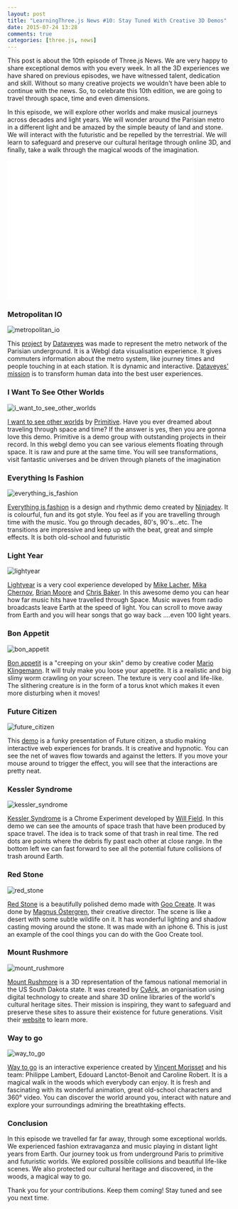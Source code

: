 ```yaml
---
layout: post
title: "LearningThree.js News #10: Stay Tuned With Creative 3D Demos"
date: 2015-07-24 13:28
comments: true
categories: [three.js, news]
---
```


This post is about the 10th episode of Three.js News. We are very happy to share exceptional demos with you every week. In all the 3D experiences we have shared on previous episodes, we have witnessed talent, dedication and skill. Without so many creative projects we wouldn't have been able to continue with the news. So, to celebrate this 10th edition, we are going to travel through space, time and even dimensions. 

In this episode, we will explore other worlds and make musical journeys across decades and light years. We will wonder around the Parisian metro in a different light and be amazed by the simple beauty of land and stone. We will interact with the futuristic and be repelled by the terrestrial. We will learn to safeguard and preserve our cultural heritage through online 3D, and finally, take a walk through the magical woods of the imagination. 


<iframe width="420" height="315" src="//www.youtube.com/embed/633x6HwnGPE" frameborder="0" allowfullscreen></iframe>

<!-- more -->

### Metropolitan IO  
![metropolitan_io](/data/2015-07-24-learningthree-dot-js-news-number-10-stay-tuned-with-creative-3d-demos/screenshots/metropolitan_io.jpg)

This [project](http://metropolitain.io/) by [Dataveyes](https://twitter.com/dataveyes/) was made to represent the metro network of the Parisian underground. It is a Webgl data visualisation experience. It gives commuters information about the metro system, like journey times and people touching in at each station. It is dynamic and interactive. [Dataveyes' mission](http://dataveyes.com/?em_x=22#!/en) is to transform human data into the best user experiences. 

### I Want To See Other Worlds  
![i_want_to_see_other_worlds](/data/2015-07-24-learningthree-dot-js-news-number-10-stay-tuned-with-creative-3d-demos/screenshots/i_want_to_see_other_worlds.jpg)

[I want to see other worlds](http://primitive.be/prods/IWTSOW/) by [Primitive](http://primitive.be/). Have you ever dreamed about traveling through space and time? If the answer is yes, then you are gonna love this demo. Primitive is a demo group with outstanding projects in their record. In this webgl demo you can see various elements floating through space. It is raw and pure at the same time. You will see transformations, visit fantastic universes and be driven through planets of the imagination 

### Everything Is Fashion
![everything_is_fashion](/data/2015-07-24-learningthree-dot-js-news-number-10-stay-tuned-with-creative-3d-demos/screenshots/everything_is_fashion.jpg)

[Everything is fashion](http://stianj.com/fashion/) is a design and rhythmic demo created by [Ninjadev](http://www.pouet.net/prod.php?which=65978). It is colourful, fun and its got style. You feel as if you are travelling through time with the music. You go through decades, 80's, 90's...etc. The transitions are impressive and keep up with the beat, great and simple effects. It is both old-school and futuristic 

### Light Year 
![lightyear](/data/2015-07-24-learningthree-dot-js-news-number-10-stay-tuned-with-creative-3d-demos/screenshots/lightyear.jpg)

[Lightyear](http://lightyear.fm/) is a very cool experience developed by [Mike Lacher](https://twitter.com/mikelacher), [Mika Chernov](https://twitter.com/blackmika), [Brian Moore](https://twitter.com/lanewinfield) and [Chris Baker](https://twitter.com/ilovechrisbaker). In this awesome demo you can hear how far music hits have travelled through Space. Music waves from radio broadcasts leave Earth at the speed of light. You can scroll to move away from Earth and you will hear songs that go way back ....even 100 light years. 

### Bon Appetit 
![bon_appetit](/data/2015-07-24-learningthree-dot-js-news-number-10-stay-tuned-with-creative-3d-demos/screenshots/bon_appetit.jpg)

[Bon appetit](http://quasimondo.com/threejs/bon_appetit.html) is a "creeping on your skin" demo by creative coder [Mario Klingemann](https://twitter.com/quasimondo). It will truly make you loose your appetite. It is a realistic and big slimy worm crawling on your screen. The texture is very cool and life-like. The slithering creature is in the form of a torus knot which makes it even more disturbing when it moves!  

### Future Citizen
![future_citizen](/data/2015-07-24-learningthree-dot-js-news-number-10-stay-tuned-with-creative-3d-demos/screenshots/future_citizen.jpg)

This [demo](http://ftrctzn.com/) is a funky presentation of Future citizen, a studio making interactive web experiences for brands. It is creative and hypnotic. You can see the net of waves flow towards and against the letters. If you move your mouse around to trigger the effect, you will see that the interactions are pretty neat. 

### Kessler Syndrome 
![kessler_syndrome](/data/2015-07-24-learningthree-dot-js-news-number-10-stay-tuned-with-creative-3d-demos/screenshots/kessler_syndrome.jpg)

[Kessler Syndrome](https://www.chromeexperiments.com/experiment/kessler-syndrome) is a Chrome Experiment developed by [Will Field](https://twitter.com/wj_field). In this demo we can see the amounts of space trash that have been produced by space travel. The idea is to track some of that trash in real time. The red dots are points where the debris fly past each other at close range. In the bottom left we can fast forward to see all the potential future collisions of trash around Earth. 

### Red Stone 
![red_stone](/data/2015-07-24-learningthree-dot-js-news-number-10-stay-tuned-with-creative-3d-demos/screenshots/red_stone.jpg)

[Red Stone](http://potemkin.se/redstone/) is a beautifully polished demo made with [Goo Create](http://goocreate.com/). It was done by [Magnus Östergren](https://twitter.com/herrpotemkin), their creative director. The scene is like a desert with some subtle wildlife on it. It has wonderful lighting and shadow casting moving around the stone. It was made with an iphone 6. This is just an example of the cool things you can do with the Goo Create tool.  

### Mount Rushmore 
![mount_rushmore](/data/2015-07-24-learningthree-dot-js-news-number-10-stay-tuned-with-creative-3d-demos/screenshots/mount_rushmore.jpg)

[Mount Rushmore](http://www.cyark.org/projects/mount-rushmore-national-memorial/mount-rushmore) is a 3D representation of the famous national memorial in the US South Dakota state. It was created by [CyArk](https://twitter.com/cyark), an organisation using digital technology to create and share 3D online libraries of the world's cultural heritage sites. Their mission is inspiring, they want to safeguard and preserve these sites to assure their existence for future generations. Visit their [website](http://www.cyark.org/projects/) to learn more. 

### Way to go 
![way_to_go](/data/2015-07-24-learningthree-dot-js-news-number-10-stay-tuned-with-creative-3d-demos/screenshots/way_to_go.jpg)

[Way to go](http://a-way-to-go.com/) is an interactive experience created by [Vincent Morisset](https://twitter.com/vmorisset) and his team: Philippe Lambert, Edouard Lanctot-Benoit and Caroline Robert. It is a magical walk in the woods which everybody can enjoy. It is fresh and fascinating with its wonderful animation, great old-school characters and 360° video. You can discover the world around you, interact with nature and explore your surroundings admiring the breathtaking effects. 


### Conclusion

In this episode we travelled far far away, through some exceptional worlds. We experienced fashion extravaganza and music playing in distant light years from Earth. Our journey took us from underground Paris to primitive and futuristic worlds. We explored possible collisions and beautiful life-like scenes. We also protected our cultural heritage and discovered, in the woods, a magical way to go. 

Thank you for your contributions. Keep them coming! 
Stay tuned and see you next time. 

